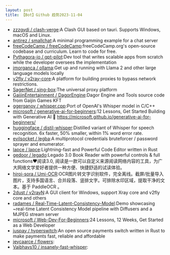 ```yaml
---
layout: post
title: 【Bot】Github 趋势2023-11-04
---
```


* [zzzgydi / clash-verge](https://github.com/zzzgydi/clash-verge):A Clash GUI based on tauri. Supports Windows, macOS and Linux.
* [antirez / smallchat](https://github.com/antirez/smallchat):A minimal programming example for a chat server
* [freeCodeCamp / freeCodeCamp](https://github.com/freeCodeCamp/freeCodeCamp):freeCodeCamp.org's open-source codebase and curriculum. Learn to code for free.
* [Pythagora-io / gpt-pilot](https://github.com/Pythagora-io/gpt-pilot):Dev tool that writes scalable apps from scratch while the developer oversees the implementation
* [jmorganca / ollama](https://github.com/jmorganca/ollama):Get up and running with Llama 2 and other large language models locally
* [v2fly / v2ray-core](https://github.com/v2fly/v2ray-core):A platform for building proxies to bypass network restrictions.
* [SagerNet / sing-box](https://github.com/SagerNet/sing-box):The universal proxy platform
* [GaijinEntertainment / DagorEngine](https://github.com/GaijinEntertainment/DagorEngine):Dagor Engine and Tools source code from Gaijin Games KFT
* [ggerganov / whisper.cpp](https://github.com/ggerganov/whisper.cpp):Port of OpenAI's Whisper model in C/C++
* [microsoft / generative-ai-for-beginners](https://github.com/microsoft/generative-ai-for-beginners):12 Lessons, Get Started Building with Generative AI 🔗 https://microsoft.github.io/generative-ai-for-beginners/
* [huggingface / distil-whisper](https://github.com/huggingface/distil-whisper):Distilled variant of Whisper for speech recognition. 6x faster, 50% smaller, within 1% word error rate.
* [evilsocket / legba](https://github.com/evilsocket/legba):A multiprotocol credentials bruteforcer / password sprayer and enumerator.
* [lapce / lapce](https://github.com/lapce/lapce):Lightning-fast and Powerful Code Editor written in Rust
* [gedoor / legado](https://github.com/gedoor/legado):Legado 3.0 Book Reader with powerful controls & full functions❤️阅读3.0, 阅读是一款可以自定义来源阅读网络内容的工具，为广大网络文学爱好者提供一种方便、快捷舒适的试读体验。
* [hiroi-sora / Umi-OCR](https://github.com/hiroi-sora/Umi-OCR):OCR图片转文字识别软件，完全离线。截屏/批量导入图片，支持多国语言、合并段落、竖排文字。可排除水印区域，提取干净的文本。基于 PaddleOCR 。
* [2dust / v2rayN](https://github.com/2dust/v2rayN):A GUI client for Windows, support Xray core and v2fly core and others
* [radames / Real-Time-Latent-Consistency-Model](https://github.com/radames/Real-Time-Latent-Consistency-Model):Demo showcasing ~real-time Latent Consistency Model pipeline with Diffusers and a MJPEG stream server
* [microsoft / Web-Dev-For-Beginners](https://github.com/microsoft/Web-Dev-For-Beginners):24 Lessons, 12 Weeks, Get Started as a Web Developer
* [juspay / hyperswitch](https://github.com/juspay/hyperswitch):An open source payments switch written in Rust to make payments fast, reliable and affordable
* [jeycaarce / flowers](https://github.com/jeycaarce/flowers):
* [Vaibhavs10 / insanely-fast-whisper](https://github.com/Vaibhavs10/insanely-fast-whisper):

